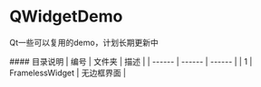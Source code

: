 # QWidgetDemo
Qt一些可以复用的demo，计划长期更新中

﻿#### 目录说明
| 编号 | 文件夹 | 描述 |
| ------ | ------ | ------ |
| 1 | FramelessWidget | 无边框界面 |
